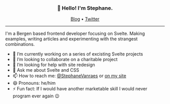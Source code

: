 <h3 align="center">👋 Hello! I'm Stephane.</h3>

<p align="center">
  <a href="https://www.arzidava.com">Blog</a> •
  <a href="https://twitter.com/StephaneVanraes">Twitter</a>
</p>

---

I'm a Bergen based frontend developer focusing on Svelte.  Making examples, writing articles and experimenting with the strangest combinations.

- 🔭 I’m currently working on a series of excisting Svelte projects
- 👯 I’m looking to collaborate on a charitable project
- 🤔 I’m looking for help with site redesign
- 💬 Ask me about Svelte and CSS
- 📫 How to reach me: <a href="https://twitter.com/StephaneVanraes">@StephaneVanraes</a> or <a href="https://www.arzidava.com/contact">on my site</a>
- 😄 Pronouns: he/him
- ⚡ Fun fact: If I would have another marketable skill I would never program ever again 😉

